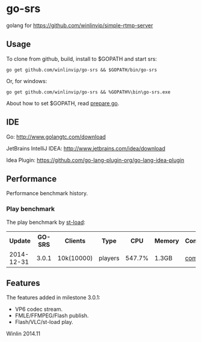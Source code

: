 go-srs
======

golang for https://github.com/winlinvip/simple-rtmp-server

## Usage

To clone from github, build, install to $GOPATH and start srs:

```
go get github.com/winlinvip/go-srs && $GOPATH/bin/go-srs
```

Or, for windows:

```
go get github.com/winlinvip/go-srs && %GOPATH%\bin\go-srs.exe
```


About how to set $GOPATH, read [prepare go](http://blog.csdn.net/win_lin/article/details/40618671).

## IDE

Go: http://www.golangtc.com/download

JetBrains IntelliJ IDEA: http://www.jetbrains.com/idea/download

Idea Plugin: https://github.com/go-lang-plugin-org/go-lang-idea-plugin

## Performance

Performance benchmark history.

### Play benchmark

The play benchmark by [st-load](https://github.com/winlinvip/st-load):

<table>
    <tr>
        <th>Update</th>
        <th>GO-SRS</th>
        <th>Clients</th>
        <th>Type</th>
        <th>CPU</th>
        <th>Memory</th>
        <th>Commit</th>
    </tr>
    <tr>
        <td>2014-12-31</td>
        <td>3.0.1</td>
        <td>10k(10000)</td>
        <td>players</td>
        <td>547.7%</td>
        <td>1.3GB</td>
        <td><a href="https://github.com/winlinvip/simple-rtmp-server/commit/d28da3e0ee90c353afc5641c49f251f8cce02701">commit</a></td>
    </tr>
</table>

## Features

The features added in milestone 3.0.1:

* VP6 codec stream.
* FMLE/FFMPEG/Flash publish.
* Flash/VLC/st-load play.

Winlin 2014.11
